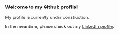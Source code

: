 ### Welcome to my Github profile!

My profile is currently under construction.

In the meantime, please check out my [LinkedIn profile](linkedin.com/in/cam-harvey-787670a3).

